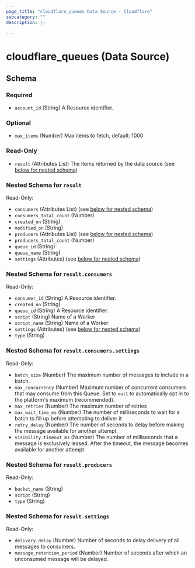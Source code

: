 ```yaml
---
page_title: "cloudflare_queues Data Source - Cloudflare"
subcategory: ""
description: |-
  
---
```


# cloudflare_queues (Data Source)




<!-- schema generated by tfplugindocs -->
## Schema

### Required

- `account_id` (String) A Resource identifier.

### Optional

- `max_items` (Number) Max items to fetch, default: 1000

### Read-Only

- `result` (Attributes List) The items returned by the data source (see [below for nested schema](#nestedatt--result))

<a id="nestedatt--result"></a>
### Nested Schema for `result`

Read-Only:

- `consumers` (Attributes List) (see [below for nested schema](#nestedatt--result--consumers))
- `consumers_total_count` (Number)
- `created_on` (String)
- `modified_on` (String)
- `producers` (Attributes List) (see [below for nested schema](#nestedatt--result--producers))
- `producers_total_count` (Number)
- `queue_id` (String)
- `queue_name` (String)
- `settings` (Attributes) (see [below for nested schema](#nestedatt--result--settings))

<a id="nestedatt--result--consumers"></a>
### Nested Schema for `result.consumers`

Read-Only:

- `consumer_id` (String) A Resource identifier.
- `created_on` (String)
- `queue_id` (String) A Resource identifier.
- `script` (String) Name of a Worker
- `script_name` (String) Name of a Worker
- `settings` (Attributes) (see [below for nested schema](#nestedatt--result--consumers--settings))
- `type` (String)

<a id="nestedatt--result--consumers--settings"></a>
### Nested Schema for `result.consumers.settings`

Read-Only:

- `batch_size` (Number) The maximum number of messages to include in a batch.
- `max_concurrency` (Number) Maximum number of concurrent consumers that may consume from this Queue. Set to `null` to automatically opt in to the platform's maximum (recommended).
- `max_retries` (Number) The maximum number of retries
- `max_wait_time_ms` (Number) The number of milliseconds to wait for a batch to fill up before attempting to deliver it
- `retry_delay` (Number) The number of seconds to delay before making the message available for another attempt.
- `visibility_timeout_ms` (Number) The number of milliseconds that a message is exclusively leased. After the timeout, the message becomes available for another attempt.



<a id="nestedatt--result--producers"></a>
### Nested Schema for `result.producers`

Read-Only:

- `bucket_name` (String)
- `script` (String)
- `type` (String)


<a id="nestedatt--result--settings"></a>
### Nested Schema for `result.settings`

Read-Only:

- `delivery_delay` (Number) Number of seconds to delay delivery of all messages to consumers.
- `message_retention_period` (Number) Number of seconds after which an unconsumed message will be delayed.


